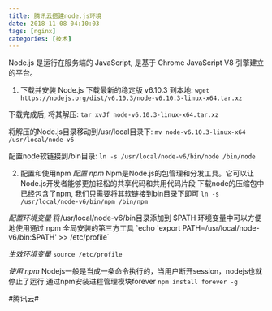 ```yaml
---
title: 腾讯云搭建node.js环境
date: 2018-11-08 04:10:03
tags: [nginx]
categories: [技术]
---
```

Node.js 是运行在服务端的 JavaScript, 是基于 Chrome JavaScript V8 引擎建立的平台。
1. 下载并安装 Node.js
下载最新的稳定版 v6.10.3 到本地:
`wget https://nodejs.org/dist/v6.10.3/node-v6.10.3-linux-x64.tar.xz`

下载完成后, 将其解压:
`tar xvJf node-v6.10.3-linux-x64.tar.xz`

将解压的Node.js目录移动到/usr/local目录下:
`mv node-v6.10.3-linux-x64 /usr/local/node-v6`

配置node软链接到/bin目录:
`ln -s /usr/local/node-v6/bin/node /bin/node`

2. 配置和使用npm
*配置 npm*
Npm是Node.js的包管理和分发工具。它可以让Node.js开发者能够更加轻松的共享代码和共用代码片段
下载node的压缩包中已经包含了npm, 我们只需要将其软链接到bin目录下即可
`ln -s /usr/local/node-v6/bin/npm /bin/npm`

*配置环境变量*
将/usr/local/node-v6/bin目录添加到 $PATH 环境变量中可以方便地使用通过 npm 全局安装的第三方工具
`echo 'export PATH=/usr/local/node-v6/bin:$PATH' >> /etc/profile`

*生效环境变量*
`source /etc/profile`

*使用 npm*
Nodejs一般是当成一条命令执行的，当用户断开session，nodejs也就停止了运行
通过npm安装进程管理模块forever
`npm install forever -g`


#腾讯云#